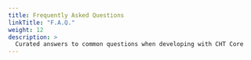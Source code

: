 ```yaml
---
title: Frequently Asked Questions
linkTitle: "F.A.Q."
weight: 12
description: >
  Curated answers to common questions when developing with CHT Core
---
```


